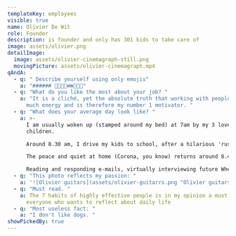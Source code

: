 ```yaml
---
templateKey: employees
visible: true
name: Olivier De Wit
role: Founder
description: is founder and only has 301 kids to take care of
image: assets/olivier.png
detailImage:
  image: assets/olivier-cinemagraph-still.png
  movingPicture: assets/olivier-cinemagraph.mp4
qAndA:
  - q: " Describe yourself using only emojis"
    a: "###### 🧑‍🏫🧑‍💻👪🎸🧑‍🍳"
  - q: "What do you like the most about your job? "
    a: "It is a cliché, yet the absolute truth that working with people gives so
      much energy and is therefore my number 1 motivator. "
  - q: "What does your average day look like? "
    a: >-
      I am usually woken up (stamped around my bed) at 7am by my 3 lovely
      children.

      Around 8.30 am, I drive my kids to school, after a hilarious 'rush to school' ritual.

      The peace and quiet at home (Corona, you know) returns around 8.45am, where I start my working day.

      Reading and responding e-mails, virtually interviewing future Wheelies, making presentations, doing 1-1’s, attend project meetings, writing marketing content and sales offers are my most recurring tasks during work. Usually, I try to pick up the kids around 5u30pm, where the 'rush to bed' ritual begins. The comforting sound of sleeping children provides time for leisure, which often translates into playing the silent piano, or guitar.
  - q: "This photo reflects my passion: "
    a: '![Olivier guitars](assets/olivier-guitarrs.png "Olivier guitars")'
  - q: "Must read. "
    a: The 7 habits of highly effective people is in my opinion a must read for
      everyone who wants to reflect about daily life
  - q: "Most useless fact: "
    a: "I don't like dogs. "
showPickedBy: true
---
```

